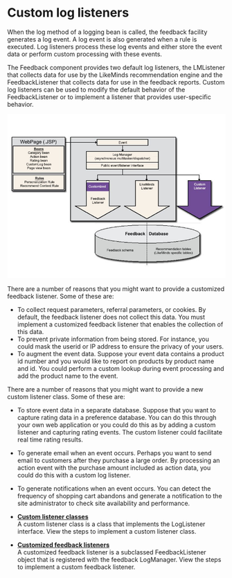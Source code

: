 # Custom log listeners

When the log method of a logging bean is called, the feedback facility generates a log event. A log event is also generated when a rule is executed. Log listeners process these log events and either store the event data or perform custom processing with these events.

The Feedback component provides two default log listeners, the LMListener that collects data for use by the LikeMinds recommendation engine and the FeedbackListener that collects data for use in the feedback reports. Custom log listeners can be used to modify the default behavior of the FeedbackListener or to implement a listener that provides user-specific behavior.

![custom log listeners](../../../../../../images/custom_log_listen.jpg)

There are a number of reasons that you might want to provide a customized feedback listener. Some of these are:

-   To collect request parameters, referral parameters, or cookies. By default, the feedback listener does not collect this data. You must implement a customized feedback listener that enables the collection of this data.
-   To prevent private information from being stored. For instance, you could mask the userid or IP address to ensure the privacy of your users.
-   To augment the event data. Suppose your event data contains a product id number and you would like to report on products by product name and id. You could perform a custom lookup during event processing and add the product name to the event.

There are a number of reasons that you might want to provide a new custom listener class. Some of these are:

-   To store event data in a separate database. Suppose that you want to capture rating data in a preference database. You can do this through your own web application or you could do this as by adding a custom listener and capturing rating events. The custom listener could facilitate real time rating results.
-   To generate email when an event occurs. Perhaps you want to send email to customers after they purchase a large order. By processing an action event with the purchase amount included as action data, you could do this with a custom log listener.
-   To generate notifications when an event occurs. You can detect the frequency of shopping cart abandons and generate a notification to the site administrator to check site availability and performance.

-   **[Custom listener classes](pzn_custom_listener_classes.md)**  
A custom listener class is a class that implements the LogListener interface. View the steps to implement a custom listener class.
-   **[Customized feedback listeners](pzn_customized_feedback_listeners.md)**  
A customized feedback listener is a subclassed FeedbackListener object that is registered with the feedback LogManager. View the steps to implement a custom feedback listener.


